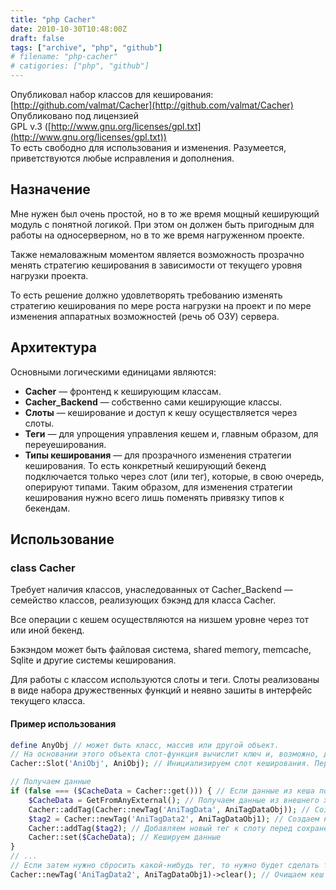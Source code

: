 ```yaml
---
title: "php Cacher"
date: 2010-10-30T10:48:00Z
draft: false
tags: ["archive", "php", "github"]
# filename: "php-cacher"
# catigories: ["php", "github"]
---
```


Опубликовал набор классов для кеширования:  
[http://github.com/valmat/Cacher](http://github.com/valmat/Cacher)  
Опубликовано под лицензией  
GPL v.3 ([http://www.gnu.org/licenses/gpl.txt](http://www.gnu.org/licenses/gpl.txt))  
То есть свободно для использования и изменения. Разумеется, приветствуются любые исправления и дополнения.

## Назначение

Мне нужен был очень простой, но в то же время мощный кеширующий модуль с понятной логикой. При этом он должен быть пригодным для работы на односерверном, но в то же время нагруженном проекте.

Также немаловажным моментом является возможность прозрачно менять стратегию кеширования в зависимости от текущего уровня нагрузки проекта.

То есть решение должно удовлетворять требованию изменять стратегию кеширования по мере роста нагрузки на проект и по мере изменения аппаратных возможностей (речь об ОЗУ) сервера.

## Архитектура

Основными логическими единицами являются:

- **Cacher** — фронтенд к кеширующим классам.
- **Cacher_Backend** — собственно сами кеширующие классы.
- **Слоты** — кеширование и доступ к кешу осуществляется через слоты.
- **Теги** — для упрощения управления кешем и, главным образом, для переуеширования.
- **Типы кеширования** — для прозрачного изменения стратегии кеширования. То есть конкретный кеширующий бекенд подключается только через слот (или тег), которые, в свою очередь, оперируют типами. Таким образом, для изменения стратегии кеширования нужно всего лишь поменять привязку типов к бекендам.

## Использование

### class Cacher

Требует наличия классов, унаследованных от Cacher_Backend — семейство классов, реализующих бэкэнд для класса Cacher.

Все операции с кешем осуществляются на низшем уровне через тот или иной бекенд.

Бэкэндом может быть файловая система, shared memory, memcache, Sqlite и другие системы кеширования.

Для работы с классом используются слоты и теги. Слоты реализованы в виде набора дружественных функций и неявно зашиты в интерфейс текущего класса.

#### Пример использования

```php
define AnyObj // может быть класс, массив или другой объект. 
// На основании этого объекта слот-функция вычислит ключ и, возможно, другие параметры (бэкэнд и время жизни).
Cacher::Slot('AniObj', AniObj); // Инициализируем слот кеширования. Первый параметр — имя слота, второй — наш объект

// Получаем данные
if (false === ($CacheData = Cacher::get())) { // Если данные из кеша получить не удалось...
    $CacheData = GetFromAnyExternal(); // Получаем данные из внешнего хранилища
    Cacher::addTag(Cacher::newTag('AniTagData', AniTagDataObj)); // Создаем и сразу же добавляем новый тег к слоту перед сохранением в кеш
    $tag2 = Cacher::newTag('AniTagData2', AniTagDataObj1); // Создаем новый тег
    Cacher::addTag($tag2); // Добавляем новый тег к слоту перед сохранением в кеш
    Cacher::set($CacheData); // Кешируем данные
}
// ...
// Если затем нужно сбросить какой-нибудь тег, то нужно будет сделать так:
Cacher::newTag('AniTagData2', AniTagDataObj1)->clear(); // Очищаем кеш тега
